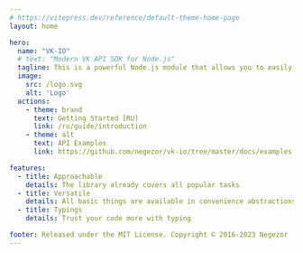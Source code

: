```yaml
---
# https://vitepress.dev/reference/default-theme-home-page
layout: home

hero:
  name: "VK-IO"
  # text: "Modern VK API SDK for Node.js"
  tagline: This is a powerful Node.js module that allows you to easily interact with the API VK 🚀
  image:
    src: /logo.svg
    alt: 'Logo'
  actions:
    - theme: brand
      text: Getting Started [RU]
      link: /ru/guide/introduction
    - theme: alt
      text: API Examples
      link: https://github.com/negezor/vk-io/tree/master/docs/examples

features:
  - title: Approachable
    details: The library already covers all popular tasks
  - title: Versatile
    details: All basic things are available in convenience abstractions
  - title: Typings
    details: Trust your code more with typing

footer: Released under the MIT License. Copyright © 2016-2023 Negezor
---
```


